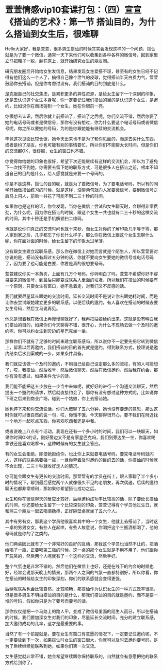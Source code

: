# 萱萱情感vip10套课打包：（四）宣宣《搭讪的艺术》：第一节 搭讪目的，为什么搭讪到女生后，很难聊

Hello大家好，我是萱萱，很多男生搭讪的时候其实会发现这样的一个问题，搭讪就是为了要一个微信，通常一天下来他们可以收集到各种各样的微信号，回到家里立马把鞋子一脱，躺在床上，就开始研究女生的朋友圈。

研究朋友圈后开始给女生发信息，结果发现女生爱搭不理，甚至有的女生已经不记得有他们这么一个人了，搞得自己像个泄气的皮球，觉得搭讪半天白费力气，萱萱鼓励你去搭讪，但是你考虑过没有，我们搭讪的目的到底是什么。

是克服自己的社交焦虑，是累积更多的异性资源，是给女生留下一个深刻的印象，还是去认识这个女生本身呢，你一定要记住我们搭讪的目的是认识这个女生，是邀约，比如说你在商场碰到一个女生，她在你眼前一亮。

你很想去认识，然后你就上前搭讪了，搭讪了之后呢，你们交流不错，然后你要了她的电话号码或者是微信号，那你有没有想过，你为什么要这个电话号码或者微信号呢，你之所以要她的号码，为的是你跟她能有继续的交流机会。

毕竟这次见面比较仓促，她今天出来也不是为了和你见面的，而是去买什么东西，或者是约了朋友，你也可能有别的事情要忙，所以你们不能聊太长时间，但是你们的交流都OK，很舒服，女生的窗口也不错。

你觉得你给她的印象也很好，希望下次还能继续有这样的交流机会，所以为了避免下一次找不到她，你需要去留下她的联系方式，可是很多人在搭讪之前，根本不知道自己的目的是什么，给人感觉就是来要一个号码的。

你是不是这样，搭讪的目的呢，就是为了要微信号，为了要电话号码，所以有的同学开始做搭讪练习的时候，就是这样，没聊两句就向人家要微信号，要到微信号之后马上闪人，前后一共花了可能不到二三十秒的时间。

如果你也是这样的话，你会发现，当你在微信上尝试和女生聊天时，会聊得非常费劲，为什么呢，因为你在搭讪的时候，跟这个女生一共也就有二三十秒的这样交流的时间，其中十秒还是手机解锁扫二维码。

也就是说你们真正的交流时间也就十来秒，而女生对你的了解印象几乎等于零，那人家到家之后，几乎都忘了你长什么样子，那么你在微信上跟这个女生去聊什么呢，你在面对面的时候，给女生留下的印象太过单薄。

没有跟女生建立起联系感，那么你在微信上对她而言就是个陌生人，所以萱萱要对你说的是，搭讪没有超过五分钟的话，你就不要向女生要她的微信号或电话号码了，因为要了也可能是白要，你要是真的很想要号码。

萱萱建议你买一本黄页，上面有几万个号码，你听明白了吗，萱萱不希望你好不容易要来的微信号，到最后只能变成联系人里面的垃圾，所以我们在搭讪的时候要有一个原则，只要女生有窗口，她不急着走，对我们又不反感的话。

我们就要尽量延长跟她的交流时间，延长交流时间不是说让你去跟她耗时间，而是让你去尝试跟她建立更多的联系感，以便后续的邀约，有人喜欢在搭讪的时候去要女生号码，然后立马说再见。

他总是想着我在微信上再慢慢聊就好了，我再把姑娘给约出来，这就是没有明白我们搭讪的目的，如果你们今天聊得不错，很开心，为什么不现场去做一个及时的邀约呢，你可以约女生到旁边的星巴克坐一坐。

那样你们不就有了足够的时间来建立联系感吗，所以说你不一定要先把它转到微信上，留着以后再邀约，我们搭讪的目的首先就是邀约，得到联系方式，按理说是邀约结束后水到渠成的一步，如果条件具备。

我们就应该做一个及时的邀约，不用自己给自己设定那么多的流程，有的人可能想了，哎，我搭讪，然后收号，然后微信聊天，然后在微信邀约，然后我在约会，那你有没有想过，如果条件允许的话。

我们能不能把这五步放在一步当中来做呢，就好好的进行一个沟通交流聊天，然后提出一个邀约的请求，然后就直接约会了，那你有没有想过这种方式呢，比如说你下班之后来到商业广场，碰到一个姑娘，你上去搭讪她。

她也停下来和你交流说话，你们大概聊了五六分钟，她也没有要走的意思，那么这时你就可以很自然的说一句，哎，你饿不饿，今天聊得很开心，要不我们在附近找一个地方一起吃点东西，你喜欢吃西餐还是中餐。

或者说晚上八点有个活动，我现在还有一个多小时的时间，我们可以一块聊天，如果你时间OK的话，刚好旁边又不是有家星巴克吗，我们到旁边坐一坐，你喜欢喝拿铁还是喜欢喝摩卡，这种时候有的女生就会答应。

有的女生会拒绝，即便她拒绝你，也比你上来就要电话号码，要完电话号码就闪人，这样的联系感要强一些，一旦你奔着及时邀约的目的去的话，你搭讪的时候就不会出现，二三十秒就收好走人的情况。

你可能会跟女生有更长的交流时间，那萱萱有的学员在街上，跟人家聊了半个多小时的情况下，聊到最后感觉两个人就像很久不见的老朋友，再次偶遇，后续的邀约聊天也都非常顺利，那如果你希望搭讪成功之后。

女生和你在微信聊天的反应比较好，后续邀约成功率比较高的话，除了要延长搭讪的时间，你还要给女生留下一个比较深刻的印象，萱萱记得有个学员他过生日，就和两三个朋友一起去喝酒撸串，正好隔壁桌就坐了五六个人。

其中有男有女，那我这个学员他很喜欢其中的一个女生，他就上去搭讪了，当时这一桌的男男女女，有些人在起哄，有些人故意说，你喝把这个三瓶酒都喝了，他的号码就是你的了之类的。

他们两桌因此就有了一个非常好的良好的互动，那我这个学员也当然不让的，把酒给喝了一瓶，正要喝第二瓶的时候，这一桌的那个女生就是不用不用了，他们跟你开玩笑的，然后两个人呢就有了一个这样的交流，然后手好。

整个气氛也是非常不错的，然后他们在微信上也好，还是在线下的约会的时候也好，经常会说那天晚上的情景，那两个人之间的气氛一直都特别好，所以你看，你在搭讪的时候给女生的印象深刻，你们的联系感就会变得更强。

后续呢联系也会比较自然，比较顺畅，那搭讪作为认识女生的一种方式效率很高，但是很多男生不明白搭讪的目的是什么，那我们搭讪的目的就是邀约，而不是要一堆的号码，假如你只是为了要号而要号的话。

那你仅仅是把一个马路上的路人甲，变成了微信号里面的陌生人而已，所以在搭讪的时候，我们要加深女生对我们的印象，尽量延长交流时间，充分的建立联系感，加大邀约成功的几率，这才是最重要的事。

当然了有一个前提就是，要在女生有窗口有意愿的情况下，一定要记住邀约呢，不一定要放到下一次，如果搭讪时女生的窗口很大，你就可以及时去邀约要号码，是为了后续继续能联系到她，如果你们第一次交流。

女生感觉就非常不错，她会希望继续跟你保持联系的，自然就会有意愿把他的联系方式给到你了。